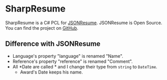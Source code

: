 # SharpResume
SharpResume is a C# PCL for [JSONResume](https://jsonresume.org/). JSONResume is Open Source. You can find the project on [GitHub](https://github.com/jsonresume/resume-schema).

## Difference with JSONResume

* Language's property "language" is renamed "Name".
* Reference's property "reference" is renamed "Comment".
* All *Date are called * and I change their type from `string` to `DateTime`.
  * Award's Date keeps his name.
